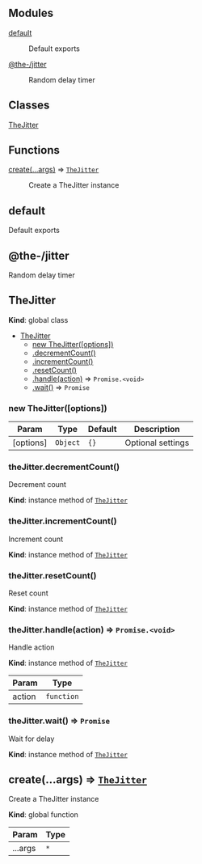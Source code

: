 <!--- Code generated by @the-/script-doc. DO NOT EDIT. -->

## Modules

<dl>
<dt><a href="#module_default">default</a></dt>
<dd><p>Default exports</p>
</dd>
<dt><a href="#module_@the-/jitter">@the-/jitter</a></dt>
<dd><p>Random delay timer</p>
</dd>
</dl>

## Classes

<dl>
<dt><a href="#TheJitter">TheJitter</a></dt>
<dd></dd>
</dl>

## Functions

<dl>
<dt><a href="#create">create(...args)</a> ⇒ <code><a href="#TheJitter">TheJitter</a></code></dt>
<dd><p>Create a TheJitter instance</p>
</dd>
</dl>

<a name="module_default"></a>

## default
Default exports

<a name="module_@the-/jitter"></a>

## @the-/jitter
Random delay timer

<a name="TheJitter"></a>

## TheJitter
**Kind**: global class  

* [TheJitter](#TheJitter)
    * [new TheJitter([options])](#new_TheJitter_new)
    * [.decrementCount()](#TheJitter+decrementCount)
    * [.incrementCount()](#TheJitter+incrementCount)
    * [.resetCount()](#TheJitter+resetCount)
    * [.handle(action)](#TheJitter+handle) ⇒ <code>Promise.&lt;void&gt;</code>
    * [.wait()](#TheJitter+wait) ⇒ <code>Promise</code>

<a name="new_TheJitter_new"></a>

### new TheJitter([options])

| Param | Type | Default | Description |
| --- | --- | --- | --- |
| [options] | <code>Object</code> | <code>{}</code> | Optional settings |

<a name="TheJitter+decrementCount"></a>

### theJitter.decrementCount()
Decrement count

**Kind**: instance method of [<code>TheJitter</code>](#TheJitter)  
<a name="TheJitter+incrementCount"></a>

### theJitter.incrementCount()
Increment count

**Kind**: instance method of [<code>TheJitter</code>](#TheJitter)  
<a name="TheJitter+resetCount"></a>

### theJitter.resetCount()
Reset count

**Kind**: instance method of [<code>TheJitter</code>](#TheJitter)  
<a name="TheJitter+handle"></a>

### theJitter.handle(action) ⇒ <code>Promise.&lt;void&gt;</code>
Handle action

**Kind**: instance method of [<code>TheJitter</code>](#TheJitter)  

| Param | Type |
| --- | --- |
| action | <code>function</code> | 

<a name="TheJitter+wait"></a>

### theJitter.wait() ⇒ <code>Promise</code>
Wait for delay

**Kind**: instance method of [<code>TheJitter</code>](#TheJitter)  
<a name="create"></a>

## create(...args) ⇒ [<code>TheJitter</code>](#TheJitter)
Create a TheJitter instance

**Kind**: global function  

| Param | Type |
| --- | --- |
| ...args | <code>\*</code> | 

